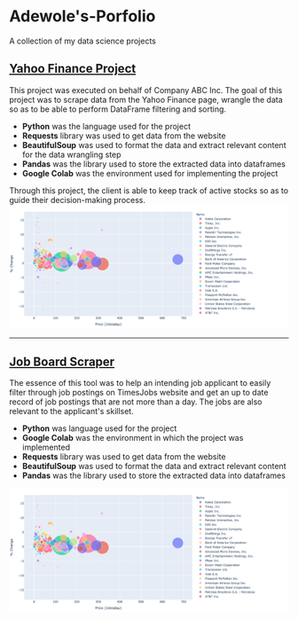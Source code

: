# Adewole's-Porfolio
A collection of my data science projects


## [Yahoo Finance Project](https://colab.research.google.com/gist/wolejnr/5ca1c34c7e8f792e8f84fecd0801475f/data-viz-demo.ipynb)
This project was executed on behalf of Company ABC Inc. The goal of this project was to scrape data from the Yahoo Finance page, wrangle the data so as to be able to perform DataFrame filtering and sorting.
- **Python** was the language used for the project
- **Requests** library was used to get data from the website
- **BeautifulSoup** was used to format the data and extract relevant content for the data wrangling step
- **Pandas** was the library used to store the extracted data into dataframes
- **Google Colab** was the environment used for implementing the project

Through this project, the client is able to keep track of active stocks so as to guide their decision-making process.
![bubble plot of active stocks](/images/bubble_plot.png)
<!--![candlestick plot of active stocks](/images/candlestick_plot.png)
![heatmap of active stocks](/images/heatmap.png)
![Pie chart showing market share of cryptocurrencies](/images/piechart.png)-->

---

## [Job Board Scraper](https://colab.research.google.com/gist/wolejnr/cb3e743999b165618875c8d00d7a4584/job-board-scraping_dataframe-output.ipynb#scrollTo=Z_wVWcIlr5KQ)
The essence of this tool was to help an intending job applicant to easily filter through job postings on TimesJobs website and get an up to date record of job postings that are not more than a day. The jobs are also relevant to the applicant's skillset.
- **Python** was language used for the project
- **Google Colab** was the environment in which the project was implemented
- **Requests** library was used to get data from the website
- **BeautifulSoup** was used to format the data and extract relevant content 
- **Pandas** was the library used to store the extracted data into dataframes

![dataframe showing recent job postings](/images/bubble_plot.png)
